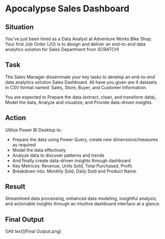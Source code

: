 # Apocalypse Sales Dashboard

## Situation
You've just been hired as a Data Analyst at Adventure Works Bike Shop. Your first Job Order (JO) is to design and deliver an end-to-end data analytics solution for Sales Department from SCRATCH!
## Task
The Sales Manager disseminate your key tasks to develop an end-to-end data analytics solution Sales Dashboard. All have you given are 4 datasets in CSV format named: Sales, Store, Buyer, and Customer Information.

You are expected to Prepare the data (extract, clean, and transform data), Model the data, Analyze and visualize, and Provide data-driven insights.
## Action
Utilize Power BI Desktop to:

* Prepare the data using Power Query, create new dimensions/measures as required
* Model the data effectively
* Analyze data to discover patterns and trends
* And finally create data-driven insights through dashboard
* Key Metrices: Revenue, Units Sold, Total Purchased, Profit.
* Breakdown into: Monthly Sold, Daily Sold and Product Name.
## Result
Streamlined data processing, enhanced data modeling, insightful analysis, and actionable insights through an intuitive dashboard interface at a glance.
## Final Output
![Alt text](Final Output.png)
 
